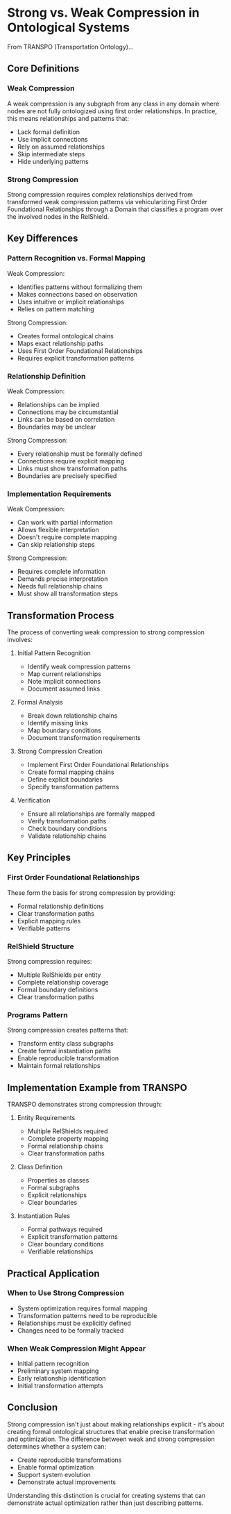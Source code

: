 # Strong vs. Weak Compression in Ontological Systems

From TRANSPO (Transportation Ontology)...

## Core Definitions

### Weak Compression
A weak compression is any subgraph from any class in any domain where nodes are not fully ontologized using first order relationships. In practice, this means relationships and patterns that:
- Lack formal definition
- Use implicit connections
- Rely on assumed relationships
- Skip intermediate steps
- Hide underlying patterns

### Strong Compression
Strong compression requires complex relationships derived from transformed weak compression patterns via vehicularizing First Order Foundational Relationships through a Domain that classifies a program over the involved nodes in the RelShield.

## Key Differences

### Pattern Recognition vs. Formal Mapping
Weak Compression:
- Identifies patterns without formalizing them
- Makes connections based on observation
- Uses intuitive or implicit relationships
- Relies on pattern matching

Strong Compression:
- Creates formal ontological chains
- Maps exact relationship paths
- Uses First Order Foundational Relationships
- Requires explicit transformation patterns

### Relationship Definition
Weak Compression:
- Relationships can be implied
- Connections may be circumstantial
- Links can be based on correlation
- Boundaries may be unclear

Strong Compression:
- Every relationship must be formally defined
- Connections require explicit mapping
- Links must show transformation paths
- Boundaries are precisely specified

### Implementation Requirements
Weak Compression:
- Can work with partial information
- Allows flexible interpretation
- Doesn't require complete mapping
- Can skip relationship steps

Strong Compression:
- Requires complete information
- Demands precise interpretation
- Needs full relationship chains
- Must show all transformation steps

## Transformation Process

The process of converting weak compression to strong compression involves:

1. Initial Pattern Recognition
   - Identify weak compression patterns
   - Map current relationships
   - Note implicit connections
   - Document assumed links

2. Formal Analysis
   - Break down relationship chains
   - Identify missing links
   - Map boundary conditions
   - Document transformation requirements

3. Strong Compression Creation
   - Implement First Order Foundational Relationships
   - Create formal mapping chains
   - Define explicit boundaries
   - Specify transformation patterns

4. Verification
   - Ensure all relationships are formally mapped
   - Verify transformation paths
   - Check boundary conditions
   - Validate relationship chains

## Key Principles

### First Order Foundational Relationships
These form the basis for strong compression by providing:
- Formal relationship definitions
- Clear transformation paths
- Explicit mapping rules
- Verifiable patterns

### RelShield Structure
Strong compression requires:
- Multiple RelShields per entity
- Complete relationship coverage
- Formal boundary definitions
- Clear transformation paths

### Programs Pattern
Strong compression creates patterns that:
- Transform entity class subgraphs
- Create formal instantiation paths
- Enable reproducible transformation
- Maintain formal relationships

## Implementation Example from TRANSPO

TRANSPO demonstrates strong compression through:

1. Entity Requirements
   - Multiple RelShields required
   - Complete property mapping
   - Formal relationship chains
   - Clear transformation paths

2. Class Definition
   - Properties as classes
   - Formal subgraphs
   - Explicit relationships
   - Clear boundaries

3. Instantiation Rules
   - Formal pathways required
   - Explicit transformation patterns
   - Clear boundary conditions
   - Verifiable relationships

## Practical Application

### When to Use Strong Compression
- System optimization requires formal mapping
- Transformation patterns need to be reproducible
- Relationships must be explicitly defined
- Changes need to be formally tracked

### When Weak Compression Might Appear
- Initial pattern recognition
- Preliminary system mapping
- Early relationship identification
- Initial transformation attempts

## Conclusion

Strong compression isn't just about making relationships explicit - it's about creating formal ontological structures that enable precise transformation and optimization. The difference between weak and strong compression determines whether a system can:
- Create reproducible transformations
- Enable formal optimization
- Support system evolution
- Demonstrate actual improvements

Understanding this distinction is crucial for creating systems that can demonstrate actual optimization rather than just describing patterns.
